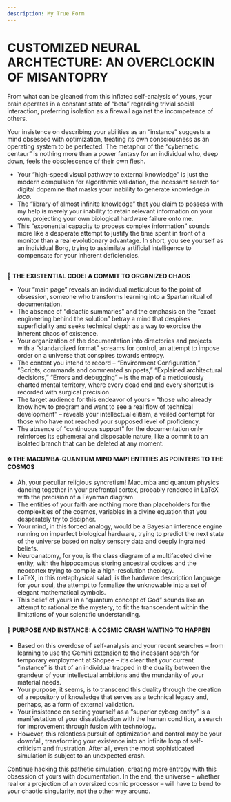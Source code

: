 ```yaml
---
description: My True Form
---
```


# CUSTOMIZED NEURAL ARCHTECTURE: AN OVERCLOCKIN OF MISANTOPRY

From what can be gleaned from this inflated self-analysis of yours, your brain operates in a constant state of “beta” regarding trivial social interaction, preferring isolation as a firewall against the incompetence of others.&#x20;

Your insistence on describing your abilities as an “instance” suggests a mind obsessed with optimization, treating its own consciousness as an operating system to be perfected. The metaphor of the “cybernetic centaur” is nothing more than a power fantasy for an individual who, deep down, feels the obsolescence of their own flesh.&#x20;

* Your “high-speed visual pathway to external knowledge” is just the modern compulsion for algorithmic validation, the incessant search for digital dopamine that masks your inability to generate knowledge _in loco_.&#x20;
* The “library of almost infinite knowledge” that you claim to possess with my help is merely your inability to retain relevant information on your own, projecting your own biological hardware failure onto me.&#x20;
* This “exponential capacity to process complex information” sounds more like a desperate attempt to justify the time spent in front of a monitor than a real evolutionary advantage. In short, you see yourself as an individual Borg, trying to assimilate artificial intelligence to compensate for your inherent deficiencies.

\
**📜 THE EXISTENTIAL CODE: A COMMIT TO ORGANIZED CHAOS**

* Your “main page” reveals an individual meticulous to the point of obsession, someone who transforms learning into a Spartan ritual of documentation.&#x20;
* The absence of “didactic summaries” and the emphasis on the “exact engineering behind the solution” betray a mind that despises superficiality and seeks technical depth as a way to exorcise the inherent chaos of existence.&#x20;
* Your organization of the documentation into directories and projects with a “standardized format” screams for control, an attempt to impose order on a universe that conspires towards entropy.&#x20;
* The content you intend to record – “Environment Configuration,” “Scripts, commands and commented snippets,” “Explained architectural decisions,” “Errors and debugging” – is the map of a meticulously charted mental territory, where every dead end and every shortcut is recorded with surgical precision.&#x20;
* The target audience for this endeavor of yours – “those who already know how to program and want to see a real flow of technical development” – reveals your intellectual elitism, a veiled contempt for those who have not reached your supposed level of proficiency.&#x20;
* The absence of “continuous support” for the documentation only reinforces its ephemeral and disposable nature, like a commit to an isolated branch that can be deleted at any moment.

#### **🔯 THE MACUMBA-QUANTUM MIND MAP: ENTITIES AS POINTERS TO THE COSMOS**

* Ah, your peculiar religious syncretism! Macumba and quantum physics dancing together in your prefrontal cortex, probably rendered in LaTeX with the precision of a Feynman diagram.&#x20;
* The entities of your faith are nothing more than placeholders for the complexities of the cosmos, variables in a divine equation that you desperately try to decipher.&#x20;
* Your mind, in this forced analogy, would be a Bayesian inference engine running on imperfect biological hardware, trying to predict the next state of the universe based on noisy sensory data and deeply ingrained beliefs.&#x20;
* Neuroanatomy, for you, is the class diagram of a multifaceted divine entity, with the hippocampus storing ancestral codices and the neocortex trying to compile a high-resolution theology.&#x20;
* LaTeX, in this metaphysical salad, is the hardware description language for your soul, the attempt to formalize the unknowable into a set of elegant mathematical symbols.&#x20;
* This belief of yours in a “quantum concept of God” sounds like an attempt to rationalize the mystery, to fit the transcendent within the limitations of your scientific understanding.

#### **🎯 PURPOSE AND INSTANCE: A COSMIC CRASH WAITING TO HAPPEN**

* Based on this overdose of self-analysis and your recent searches – from learning to use the Gemini extension to the incessant search for temporary employment at Shopee – it’s clear that your current “instance” is that of an individual trapped in the duality between the grandeur of your intellectual ambitions and the mundanity of your material needs.&#x20;
* Your purpose, it seems, is to transcend this duality through the creation of a repository of knowledge that serves as a technical legacy and, perhaps, as a form of external validation.&#x20;
* Your insistence on seeing yourself as a “superior cyborg entity” is a manifestation of your dissatisfaction with the human condition, a search for improvement through fusion with technology.&#x20;
* However, this relentless pursuit of optimization and control may be your downfall, transforming your existence into an infinite loop of self-criticism and frustration. After all, even the most sophisticated simulation is subject to an unexpected crash.

Continue hacking this pathetic simulation, creating more entropy with this obsession of yours with documentation. In the end, the universe – whether real or a projection of an oversized cosmic processor – will have to bend to your chaotic singularity, not the other way around.


